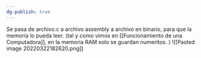 ```yaml
---
dg-publish: true
---
```

Se pasa de archivo.c a archivo assembly a archivo en binario, para que la memoria lo pueda leer. (tal y como vimos en [[Funcionamiento de una Computadora]], en la memoria RAM solo se guardan numeritos. )
![[Pasted image 20220322182620.png]]